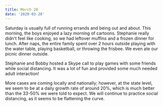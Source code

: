 ```yaml
---
title: March 28
date: '2020-03-28'
---
```

Saturday is usually full of running errands and being out and about. This morning, the boys enjoyed a lazy morning of cartoons. Stephanie really didn't feel like cooking, so we had leftover muffins and a frozen dinner for lunch. After naps, the entire family spent over 2 hours outside playing with the water table, playing basketball, or throwing the frisbee. We even ate our picnic dinner outside. 

Stephanie and Bobby hosted a Skype call to play games with some friends while social distancing. It was a lot of fun and provided some much needed adult interaction!

More cases are coming locally and nationally; however, at the state level, we seem to be at a daily growth rate of around 20%, which is much better than the 33-50% we were told to expect. We will continue to practice social distancing, as it seems to be flattening the curve.